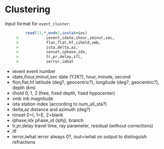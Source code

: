 # Clustering


Input format for `event_cluster`:


```fortran
         read(11,*,end=2,iostat=ios)
     >            ievent,idate,ihour,iminut,sec,
     >            flon,flat,hf,iihold,xmb,
     >            ista,delta,az,
     >            ionset,iphase,idx,
     >            tr,pr,delay,ifl,
     >            ierror,iwhat
```

- ievent                           event number
- idate,ihour,iminut,sec           date (Y2K?), hour, minute, second
- flon,flat,hf                     latitude (deg?, geocentric?), longitude (deg?, geocentric?), depth (km)
- iihold                           0, 1, 2 (free, fixed depth, fixed hypocenter)
- xmb                              mb magnitude
- ista                             station index (according to num_all_sta?)
- delta,az                         distance and azimuth (deg?)
- ionset                           0=I, 1=E, 2=blank
- iphase,idx                       phase_id (iphj), branch 
- tr,pr,delay                      travel time, ray parameter, residual (without corrections)
- ifl
- ierror,iwhat     ierror always 0?, iout=iwhat on output to distinguish refractions

